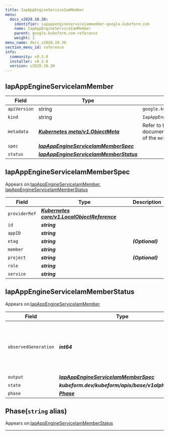 ```yaml
---
title: IapAppEngineServiceIamMember
menu:
  docs_v2020.10.30:
    identifier: iapappengineserviceiammember-google.kubeform.com
    name: IapAppEngineServiceIamMember
    parent: google.kubeform.com-reference
    weight: 1
menu_name: docs_v2020.10.30
section_menu_id: reference
info:
  community: v0.3.0
  installer: v0.3.0
  version: v2020.10.30
---
```


## IapAppEngineServiceIamMember
| Field | Type | Description |
| ------ | ----- | ----------- |
| `apiVersion` | string | `google.kubeform.com/v1alpha1` |
|    `kind` | string | `IapAppEngineServiceIamMember` |
| `metadata` | ***[Kubernetes meta/v1.ObjectMeta](https://v1-18.docs.kubernetes.io/docs/reference/generated/kubernetes-api/v1.18/#objectmeta-v1-meta)***|Refer to the Kubernetes API documentation for the fields of the `metadata` field.|
| `spec` | ***[IapAppEngineServiceIamMemberSpec](#iapappengineserviceiammemberspec)***||
| `status` | ***[IapAppEngineServiceIamMemberStatus](#iapappengineserviceiammemberstatus)***||
## IapAppEngineServiceIamMemberSpec

Appears on:[IapAppEngineServiceIamMember](#iapappengineserviceiammember), [IapAppEngineServiceIamMemberStatus](#iapappengineserviceiammemberstatus)

| Field | Type | Description |
| ------ | ----- | ----------- |
| `providerRef` | ***[Kubernetes core/v1.LocalObjectReference](https://v1-18.docs.kubernetes.io/docs/reference/generated/kubernetes-api/v1.18/#localobjectreference-v1-core)***||
| `id` | ***string***||
| `appID` | ***string***||
| `etag` | ***string***| ***(Optional)*** |
| `member` | ***string***||
| `project` | ***string***| ***(Optional)*** |
| `role` | ***string***||
| `service` | ***string***||
## IapAppEngineServiceIamMemberStatus

Appears on:[IapAppEngineServiceIamMember](#iapappengineserviceiammember)

| Field | Type | Description |
| ------ | ----- | ----------- |
| `observedGeneration` | ***int64***| ***(Optional)*** Resource generation, which is updated on mutation by the API Server.|
| `output` | ***[IapAppEngineServiceIamMemberSpec](#iapappengineserviceiammemberspec)***| ***(Optional)*** |
| `state` | ***kubeform.dev/kubeform/apis/base/v1alpha1.State***| ***(Optional)*** |
| `phase` | ***[Phase](#phase)***| ***(Optional)*** |
## Phase(`string` alias)

Appears on:[IapAppEngineServiceIamMemberStatus](#iapappengineserviceiammemberstatus)

---
